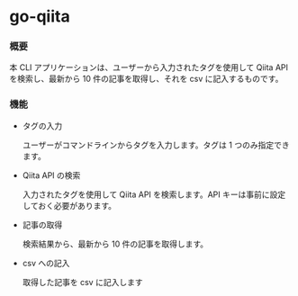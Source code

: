 # go-qiita

### 概要

本 CLI アプリケーションは、ユーザーから入力されたタグを使用して Qiita API を検索し、最新から 10 件の記事を取得し、それを csv に記入するものです。

### 機能

- タグの入力

  ユーザーがコマンドラインからタグを入力します。タグは 1 つのみ指定できます。

- Qiita API の検索

  入力されたタグを使用して Qiita API を検索します。API キーは事前に設定しておく必要があります。

- 記事の取得

  検索結果から、最新から 10 件の記事を取得します。

- csv への記入

  取得した記事を csv に記入します
